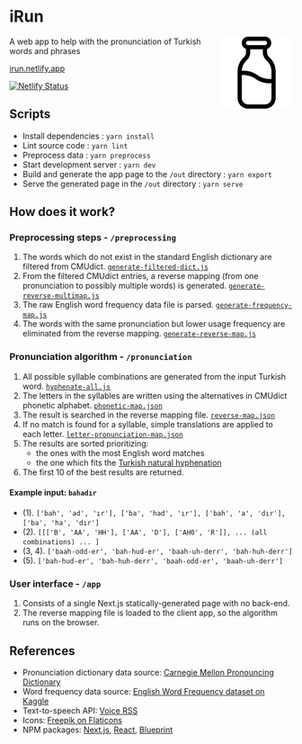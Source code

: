 # iRun

<img src='./public/irun-small.png' alt='irun logo' align='right' />

A web app to help with the pronunciation of Turkish words and phrases

[irun.netlify.app](https://irun.netlify.app)

[![Netlify Status](https://api.netlify.com/api/v1/badges/9aa60e1d-b436-4837-9651-616e973b6655/deploy-status)](https://irun.netlify.app) 

## Scripts
- Install dependencies : `yarn install`
- Lint source code : `yarn lint`
- Preprocess data : `yarn preprocess`
- Start development server : `yarn dev`
- Build and generate the app page to the `/out` directory : `yarn export`
- Serve the generated page in the `/out` directory : `yarn serve`

## How does it work?
### Preprocessing steps - `/preprocessing`
1. The words which do not exist in the standard English dictionary are filtered from CMUdict. [`generate-filtered-dict.js`](./preprocessing/generate-filtered-dict.js)
2. From the filtered CMUdict entries, a reverse mapping (from one pronunciation to possibly multiple words) is generated. [`generate-reverse-multimap.js`](./preprocessing/generate-reverse-multimap.js)
3. The raw English word frequency data file is parsed. [`generate-frequency-map.js`](./preprocessing/generate-frequency-map.js)
4. The words with the same pronunciation but lower usage frequency are eliminated from the reverse mapping. [`generate-reverse-map.js`](./preprocessing/generate-reverse-map.js)

### Pronunciation algorithm - `/pronunciation`
1. All possible syllable combinations are generated from the input Turkish word. [`hyphenate-all.js`](./pronunciation/hyphenate-all.js)
2. The letters in the syllables are written using the alternatives in CMUdict phonetic alphabet. [`phonetic-map.json`](./data/phonetic-map.json)
3. The result is searched in the reverse mapping file. [`reverse-map.json`](./data/reverse-map.json)
4. If no match is found for a syllable, simple translations are applied to each letter. [`letter-pronunciation-map.json`](./data/letter-pronunciation-map.json)
5. The results are sorted prioritizing:
    - the ones with the most English word matches
    - the one which fits the [Turkish natural hyphenation](http://tdk.gov.tr/icerik/yazim-kurallari/hece-yapisi-ve-satir-sonunda-kelimelerin-bolunmesi/)
6. The first 10 of the best results are returned.

#### Example input: `bahadır`
- (1). `['bah', 'ad', 'ır'], ['ba', 'had', 'ır'], ['bah', 'a', 'dır'], ['ba', 'ha', 'dır']`
- (2). `[[['B', 'AA', 'HH'], ['AA', 'D'], ['AH0', 'R']], ... (all combinations) ... ]`
- (3, 4). `['baah-odd-er', 'bah-hud-er', 'baah-uh-derr', 'bah-huh-derr']`
- (5). `['bah-hud-er', 'bah-huh-derr', 'baah-odd-er', 'baah-uh-derr']`

### User interface - `/app`
1. Consists of a single Next.js statically-generated page with no back-end.
2. The reverse mapping file is loaded to the client app, so the algorithm runs on the browser.

## References
- Pronunciation dictionary data source: [Carnegie Mellon Pronouncing Dictionary](https://github.com/cmusphinx/cmudict)
- Word frequency data source: [English Word Frequency dataset on Kaggle](https://www.kaggle.com/rtatman/english-word-frequency)
- Text-to-speech API: [Voice RSS](http://www.voicerss.org)
- Icons: [Freepik on Flaticons](https://www.flaticon.com/authors/freepik)
- NPM packages: [Next.js](https://nextjs.org), [React](https://reactjs.org), [Blueprint](https://blueprintjs.com/)

